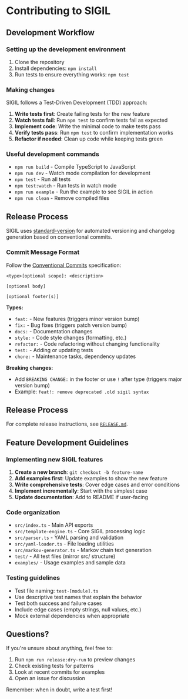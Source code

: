# Contributing to SIGIL

## Development Workflow

### Setting up the development environment

1. Clone the repository
2. Install dependencies: `npm install`
3. Run tests to ensure everything works: `npm test`

### Making changes

SIGIL follows a Test-Driven Development (TDD) approach:

1. **Write tests first**: Create failing tests for the new feature
2. **Watch tests fail**: Run `npm test` to confirm tests fail as expected
3. **Implement code**: Write the minimal code to make tests pass
4. **Verify tests pass**: Run `npm test` to confirm implementation works
5. **Refactor if needed**: Clean up code while keeping tests green

### Useful development commands

- `npm run build` - Compile TypeScript to JavaScript
- `npm run dev` - Watch mode compilation for development
- `npm test` - Run all tests
- `npm test:watch` - Run tests in watch mode
- `npm run example` - Run the example to see SIGIL in action
- `npm run clean` - Remove compiled files

## Release Process

SIGIL uses [standard-version](https://github.com/conventional-changelog/standard-version) for automated versioning and changelog generation based on conventional commits.

### Commit Message Format

Follow the [Conventional Commits](https://www.conventionalcommits.org/) specification:

```
<type>[optional scope]: <description>

[optional body]

[optional footer(s)]
```

**Types:**
- `feat:` - New features (triggers minor version bump)
- `fix:` - Bug fixes (triggers patch version bump)
- `docs:` - Documentation changes
- `style:` - Code style changes (formatting, etc.)
- `refactor:` - Code refactoring without changing functionality
- `test:` - Adding or updating tests
- `chore:` - Maintenance tasks, dependency updates

**Breaking changes:**
- Add `BREAKING CHANGE:` in the footer or use `!` after type (triggers major version bump)
- Example: `feat!: remove deprecated .old sigil syntax`

## Release Process

For complete release instructions, see [`RELEASE.md`](RELEASE.md).

## Feature Development Guidelines

### Implementing new SIGIL features

1. **Create a new branch**: `git checkout -b feature-name`
2. **Add examples first**: Update examples to show the new feature
3. **Write comprehensive tests**: Cover edge cases and error conditions
4. **Implement incrementally**: Start with the simplest case
5. **Update documentation**: Add to README if user-facing

### Code organization

- `src/index.ts` - Main API exports
- `src/template-engine.ts` - Core SIGIL processing logic
- `src/parser.ts` - YAML parsing and validation
- `src/yaml-loader.ts` - File loading utilities
- `src/markov-generator.ts` - Markov chain text generation
- `test/` - All test files (mirror src/ structure)
- `examples/` - Usage examples and sample data

### Testing guidelines

- Test file naming: `test-[module].ts`
- Use descriptive test names that explain the behavior
- Test both success and failure cases
- Include edge cases (empty strings, null values, etc.)
- Mock external dependencies when appropriate

## Questions?

If you're unsure about anything, feel free to:
1. Run `npm run release:dry-run` to preview changes
2. Check existing tests for patterns
3. Look at recent commits for examples
4. Open an issue for discussion

Remember: when in doubt, write a test first!